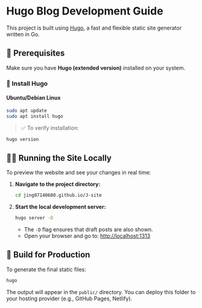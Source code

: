 # Hugo Blog Development Guide

This project is built using [Hugo](https://gohugo.io/), a fast and flexible static site generator written in Go.

## 🚀 Prerequisites

Make sure you have **Hugo (extended version)** installed on your system.

### 🧰 Install Hugo

#### Ubuntu/Debian Linux

```bash
sudo apt update
sudo apt install hugo
```

> ✅ To verify installation:

```bash
hugo version
```

## 👨‍💻 Running the Site Locally

To preview the website and see your changes in real time:

1. **Navigate to the project directory:**

   ```bash
   cd jing07140680.github.io/J-site
   ```

2. **Start the local development server:**

   ```bash
   hugo server -D
   ```

   * The `-D` flag ensures that draft posts are also shown.
   * Open your browser and go to: [http://localhost:1313](http://localhost:1313)

## 🏁 Build for Production

To generate the final static files:

```bash
hugo
```

The output will appear in the `public/` directory. You can deploy this folder to your hosting provider (e.g., GitHub Pages, Netlify).
